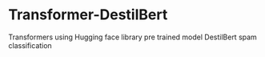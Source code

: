 # Transformer-DestilBert
Transformers using Hugging face library 
pre trained model DestilBert
spam classification
